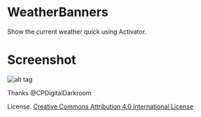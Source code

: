 WeatherBanners
==========

Show the current weather quick using Activator.

Screenshot
==========

![alt tag](https://raw.github.com/ca13ra1/WeatherBanners/master/SS.PNG)

Thanks @CPDigitalDarkroom

License. [Creative Commons Attribution 4.0 International License](http://creativecommons.org/licenses/by/4.0/)